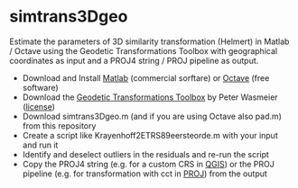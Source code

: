 # simtrans3Dgeo
Estimate the parameters of 3D similarity transformation (Helmert) in Matlab / Octave using the Geodetic Transformations Toolbox with geographical coordinates as input and a PROJ4 string / PROJ pipeline as output.

* Download and Install [Matlab](https://nl.mathworks.com/products/matlab.html) (commercial sorftare) or [Octave](https://octave.org/) (free software)
* Download the [Geodetic Transformations Toolbox](https://nl.mathworks.com/matlabcentral/fileexchange/9696-geodetic-transformations) by Peter Wasmeier ([license](https://nl.mathworks.com/matlabcentral/mlc-downloads/downloads/e54f1263-4a80-11e4-9553-005056977bd0/29f0e5c0-aa0a-456e-9259-c14162e5bda0/license/license.txt))
* Download simtrans3Dgeo.m (and if you are using Octave also pad.m) from this repository
* Create a script like Krayenhoff2ETRS89eersteorde.m with your input and run it
* Identify and deselect outliers in the residuals and re-run the script
* Copy the PROJ4 string (e.g. for a custom CRS in [QGIS](https://qgis.org/)) or the PROJ pipeline (e.g. for transformation with cct in [PROJ](https://proj.org/)) from the output 


